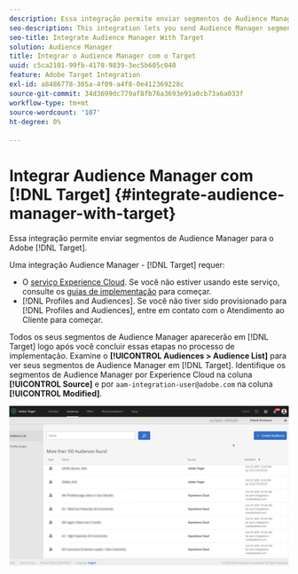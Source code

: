 ```yaml
---
description: Essa integração permite enviar segmentos de Audience Manager para o Target.
seo-description: This integration lets you send Audience Manager segments to Target.
seo-title: Integrate Audience Manager With Target
solution: Audience Manager
title: Integrar o Audience Manager com o Target
uuid: c5ca2101-99fb-4178-9839-3ec5b605c040
feature: Adobe Target Integration
exl-id: a8486778-305a-4f09-a4f8-0e412369228c
source-git-commit: 34d3699dc779af8fb76a3693e91a0cb73a6a033f
workflow-type: tm+mt
source-wordcount: '107'
ht-degree: 0%

---
```


# Integrar Audience Manager com [!DNL Target] {#integrate-audience-manager-with-target}

Essa integração permite enviar segmentos de Audience Manager para o Adobe [!DNL Target].

Uma integração Audience Manager - [!DNL Target] requer:

* O [serviço Experience Cloud](https://experienceleague.adobe.com/docs/id-service/using/home.html?lang=pt-BR). Se você não estiver usando este serviço, consulte os [guias de implementação](https://experienceleague.adobe.com/docs/id-service/using/implementation/implementation-guides.html?lang=pt-BR) para começar.
* [!DNL Profiles and Audiences]. Se você não tiver sido provisionado para [!DNL Profiles and Audiences], entre em contato com o Atendimento ao Cliente para começar.

Todos os seus segmentos de Audience Manager aparecerão em [!DNL Target] logo após você concluir essas etapas no processo de implementação. Examine o **[!UICONTROL Audiences > Audience List]** para ver seus segmentos de Audience Manager em [!DNL Target]. Identifique os segmentos de Audience Manager por Experience Cloud na coluna **[!UICONTROL Source]** e por `aam-integration-user@adobe.com` na coluna **[!UICONTROL Modified]**.

![](../assets/target.png)
